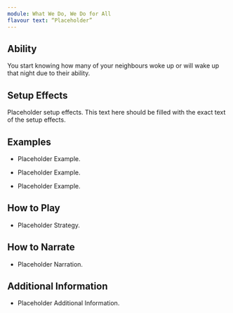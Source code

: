 ```yaml
---
module: What We Do, We Do for All
flavour text: “Placeholder”
---
```

## Ability
You start knowing how many of your neighbours woke up or will wake up that night due to their ability.

## Setup Effects
Placeholder setup effects. This text here should be filled with the exact text of the setup effects.

## Examples
- Placeholder Example.

- Placeholder Example.

- Placeholder Example.

## How to Play
- Placeholder Strategy.

## How to Narrate
- Placeholder Narration.

## Additional Information
- Placeholder Additional Information.